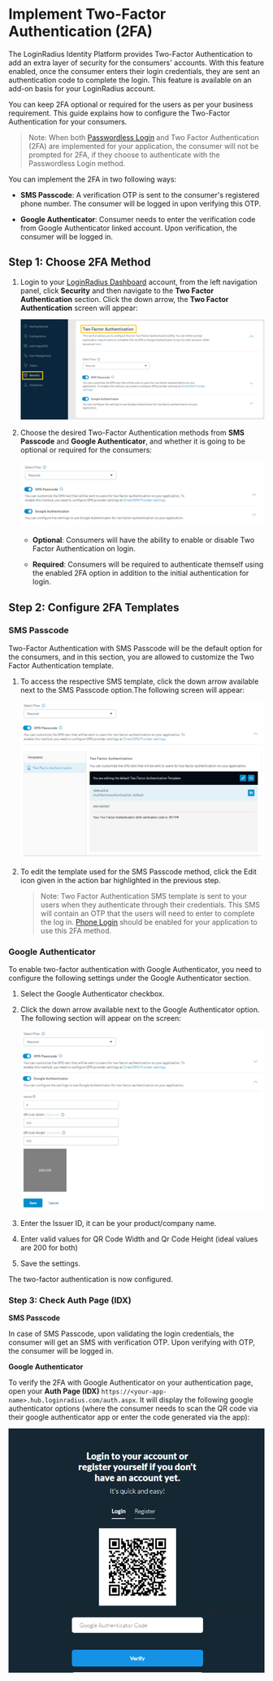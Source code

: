 # Implement Two-Factor Authentication (2FA)
The LoginRadius Identity Platform provides Two-Factor Authentication to add an extra layer of security for the consumers' accounts. With this feature enabled, once the consumer enters their login credentials, they are sent an authentication code to complete the login. This feature is available on an add-on basis for your LoginRadius account.

You can keep 2FA optional or required for the users as per your business requirement. This guide explains how to configure the Two-Factor Authentication for your consumers. 


> Note: When both [Passwordless Login](/docs/developer/howto/manage-passwordless-login/) and Two Factor Authentication (2FA) are implemented for your application, the consumer will not be prompted for 2FA, if they choose to authenticate with the Passwordless Login method.

You can implement the 2FA in two following ways:

* **SMS Passcode**: A verification OTP is sent to the consumer's registered phone number. The consumer will be logged in upon verifying this OTP. 

* **Google Authenticator**: Consumer needs to enter the verification code from Google Authenticator linked account. Upon verification, the consumer will be logged in. 


## Step 1: Choose 2FA Method  

1. Login to your [LoginRadius Dashboard](https://dashboard.loginradius.com/dashboard) account, from the left navigation panel, click **Security** and then navigate to the **Two Factor Authentication** section. Click the down arrow, the **Two Factor Authentication** screen will appear:

   ![alt_text](images/2fa.png "image_tooltip")

2. Choose the desired Two-Factor Authentication methods from **SMS Passcode** and **Google Authenticator**, and whether it is going to be optional or required for the consumers:

   ![alt_text](images/main.png "image_tooltip")

    * **Optional**: Consumers will have the ability to enable or disable Two Factor Authentication on login.
    
    * **Required**: Consumers will be required to authenticate themself using the enabled 2FA option in addition to the initial authentication for login.


## Step 2: Configure 2FA Templates

### SMS Passcode

Two-Factor Authentication with SMS Passcode will be the default option for the consumers, and in this section, you are allowed to customize the Two Factor Authentication template.

1. To access the respective SMS template, click the down arrow available next to the SMS Passcode option.The following screen will appear:

   ![alt_text](images/onetimepasscode.png "image_tooltip")

2. To edit the template used for the SMS Passcode method, click the Edit icon given in the action bar highlighted in the previous step.

   >  Note: Two Factor Authentication SMS template is sent to your users when they authenticate through their credentials. This SMS will contain an OTP that the users will need to enter to complete the log in. [Phone Login](https://lr-developer-docs.netlify.app/guide/phone-login) should be enabled for your application to use this 2FA method.

### Google Authenticator

To enable two-factor authentication with Google Authenticator, you need to configure the following settings under the Google Authenticator section.

1.  Select the Google Authenticator checkbox.

2.  Click the down arrow available next to the Google Authenticator option. The following section will appear on the screen:

    ![alt_text](images/googleauth.png "image_tooltip")

3.  Enter the Issuer ID, it can be your product/company name.

4.  Enter valid values for QR Code Width and Qr Code Height (ideal values are 200 for both)

5.  Save the settings.

The two-factor authentication is now configured.

### Step 3: Check Auth Page (IDX)

**SMS Passcode**

In case of SMS Passcode, upon validating the login credentials, the consumer will get an SMS with verification OTP. Upon verifying with OTP, the consumer will be logged in. 


**Google Authenticator**

To verify the 2FA with Google Authenticator on your authentication page, open your **Auth Page (IDX)** `https://<your-app-name>.hub.loginradius.com/auth.aspx`. It will display the following google authenticator options (where the consumer needs to scan the QR code via their google authenticator app or enter the code generated via the app):

![alt_text](images/google-auth-page.png "image_tooltip")




